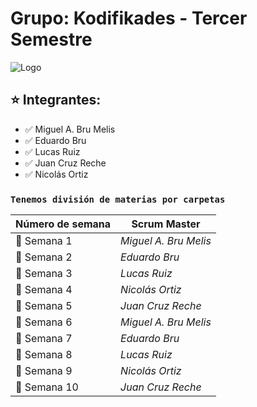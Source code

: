 # Grupo: Kodifikades - Tercer Semestre

![Logo](https://i.ibb.co/xMz2fWW/Logo-Grupo.png)

## :star: Integrantes:
- :white_check_mark: Miguel A. Bru Melis <br>
- :white_check_mark: Eduardo Bru <br>
- :white_check_mark: Lucas Ruiz <br>
- :white_check_mark: Juan Cruz Reche <br>
- :white_check_mark: Nicolás Ortiz <br>

###  `Tenemos división de materias por carpetas`

| **Número de semana** | **Scrum Master** |
| ---- | ---- |
| :pencil: Semana 1 | *Miguel A. Bru Melis* |
| :pencil: Semana 2 | *Eduardo Bru* |
| :pencil: Semana 3 | *Lucas Ruiz* |
| :pencil: Semana 4 | *Nicolás Ortiz* |
| :pencil: Semana 5 | *Juan Cruz Reche* |
| :pencil: Semana 6 | *Miguel A. Bru Melis* |
| :pencil: Semana 7 | *Eduardo Bru* |
| :pencil: Semana 8 | *Lucas Ruiz* |
| :pencil: Semana 9 | *Nicolás Ortiz* |
| :pencil: Semana 10 | *Juan Cruz Reche* |
